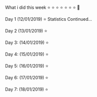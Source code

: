 What i did this week ⭐️ ⭐️ ⭐️ ⭐️ ⭐️ ⭐️ ⭐️ 📆

Day 1 (12/01/2019) ⭐️
Statistics Continued...

Day 2 (13/01/2019) ⭐️


Day 3: (14/01/2019) ⭐️


Day 4: (15/01/2019) ⭐️


Day 5: (16/01/2019) ⭐️


Day 6: (17/01/2019) ⭐️

Day 7: (18/01/2019) ⭐️
